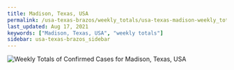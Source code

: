 ```yaml
---
title: Madison, Texas, USA
permalink: /usa-texas-brazos/weekly_totals/usa-texas-madison-weekly_totals.html
last_updated: Aug 17, 2021
keywords: ["Madison, Texas, USA", "weekly totals"]
sidebar: usa-texas-brazos_sidebar
---
```


![Weekly Totals of Confirmed Cases for Madison, Texas, USA](/covid_tracker/images/graphs/usa-texas-madison-weekly_totals_graph.png)
